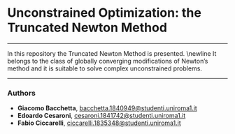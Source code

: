 # Unconstrained Optimization: the Truncated Newton Method
***
In this repository the Truncated Newton Method is presented. \newline
It belongs to the class of globally converging modifications of Newton’s method and it is suitable to solve complex unconstrained problems.
***
### Authors
-  **Giacomo Bacchetta**, <bacchetta.1840949@studenti.uniroma1.it>
-  **Edoardo Cesaroni**, <cesaroni.1841742@studenti.uniroma1.it> 
-  **Fabio Ciccarelli**, <ciccarelli.1835348@studenti.uniroma1.it> 
